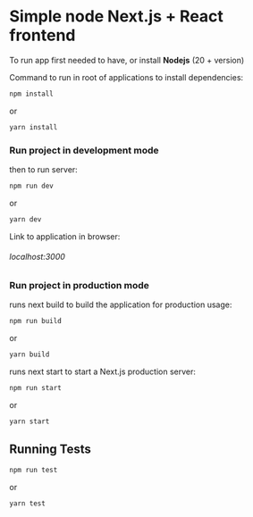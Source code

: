 # Simple node Next.js + React frontend

To run app first needed to have, or install <strong>Nodejs</strong> (20 + version)

Command to run in root of applications to install dependencies:

```sh
npm install
```
or 
```sh
yarn install
```

### Run project in development mode
then to run server:
```sh
npm run dev
```
or
```sh
yarn dev
```
Link to application in browser:

<h6>localhost:3000</h6>

### Run project in production mode
runs next build to build the application for production usage:
```sh
npm run build
```
or
```sh
yarn build
```

runs next start to start a Next.js production server:
```sh
npm run start
```
or
```sh
yarn start
```

## Running Tests
```sh
npm run test
```
or 
```sh
yarn test
```
